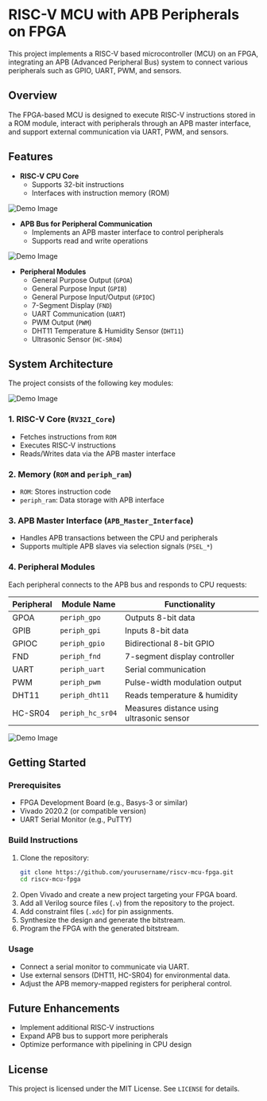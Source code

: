 # RISC-V MCU with APB Peripherals on FPGA

This project implements a RISC-V based microcontroller (MCU) on an FPGA, integrating an APB (Advanced Peripheral Bus) system to connect various peripherals such as GPIO, UART, PWM, and sensors.

## Overview
The FPGA-based MCU is designed to execute RISC-V instructions stored in a ROM module, interact with peripherals through an APB master interface, and support external communication via UART, PWM, and sensors.

## Features
- **RISC-V CPU Core**
  - Supports 32-bit instructions
  - Interfaces with instruction memory (ROM)
 
![Demo Image](image/risc-v.png)


- **APB Bus for Peripheral Communication**
  - Implements an APB master interface to control peripherals
  - Supports read and write operations

 ![Demo Image](image/apb_master_interface.png)
 
- **Peripheral Modules**
  - General Purpose Output (`GPOA`)
  - General Purpose Input (`GPIB`)
  - General Purpose Input/Output (`GPIOC`)
  - 7-Segment Display (`FND`)
  - UART Communication (`UART`)
  - PWM Output (`PWM`)
  - DHT11 Temperature & Humidity Sensor (`DHT11`)
  - Ultrasonic Sensor (`HC-SR04`)

## System Architecture
The project consists of the following key modules:

![Demo Image](image/architecture.png)

### 1. **RISC-V Core (`RV32I_Core`)**
   - Fetches instructions from `ROM`
   - Executes RISC-V instructions
   - Reads/Writes data via the APB master interface

### 2. **Memory (`ROM` and `periph_ram`)**
   - `ROM`: Stores instruction code
   - `periph_ram`: Data storage with APB interface

### 3. **APB Master Interface (`APB_Master_Interface`)**
   - Handles APB transactions between the CPU and peripherals
   - Supports multiple APB slaves via selection signals (`PSEL_*`)

### 4. **Peripheral Modules**
Each peripheral connects to the APB bus and responds to CPU requests:

| Peripheral  | Module Name      | Functionality  |
|------------|----------------|---------------|
| GPOA       | `periph_gpo`    | Outputs 8-bit data |
| GPIB       | `periph_gpi`    | Inputs 8-bit data |
| GPIOC      | `periph_gpio`   | Bidirectional 8-bit GPIO |
| FND        | `periph_fnd`    | 7-segment display controller |
| UART       | `periph_uart`   | Serial communication |
| PWM        | `periph_pwm`    | Pulse-width modulation output |
| DHT11      | `periph_dht11`  | Reads temperature & humidity |
| HC-SR04    | `periph_hc_sr04` | Measures distance using ultrasonic sensor |

![Demo Image](image/memory_map.png)

## Getting Started

### Prerequisites
- FPGA Development Board (e.g., Basys-3 or similar)
- Vivado 2020.2 (or compatible version)
- UART Serial Monitor (e.g., PuTTY)

### Build Instructions
1. Clone the repository:
   ```sh
   git clone https://github.com/yourusername/riscv-mcu-fpga.git
   cd riscv-mcu-fpga
   ```
2. Open Vivado and create a new project targeting your FPGA board.
3. Add all Verilog source files (`.v`) from the repository to the project.
4. Add constraint files (`.xdc`) for pin assignments.
5. Synthesize the design and generate the bitstream.
6. Program the FPGA with the generated bitstream.

### Usage
- Connect a serial monitor to communicate via UART.
- Use external sensors (DHT11, HC-SR04) for environmental data.
- Adjust the APB memory-mapped registers for peripheral control.

## Future Enhancements
- Implement additional RISC-V instructions
- Expand APB bus to support more peripherals
- Optimize performance with pipelining in CPU design

## License
This project is licensed under the MIT License. See `LICENSE` for details.
